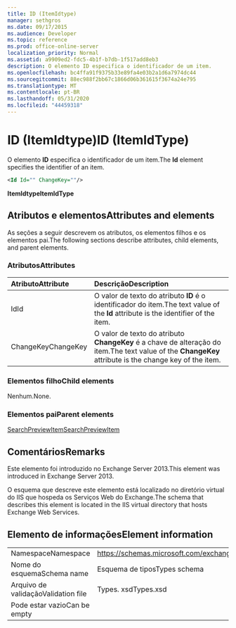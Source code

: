 ```yaml
---
title: ID (ItemIdtype)
manager: sethgros
ms.date: 09/17/2015
ms.audience: Developer
ms.topic: reference
ms.prod: office-online-server
localization_priority: Normal
ms.assetid: a9909ed2-fdc5-4b1f-b7db-1f517add8eb3
description: O elemento ID especifica o identificador de um item.
ms.openlocfilehash: bc4ffa91f9375b33e89fa4e03b2a1d6a7974dc44
ms.sourcegitcommit: 88ec988f2bb67c1866d06b361615f3674a24e795
ms.translationtype: MT
ms.contentlocale: pt-BR
ms.lasthandoff: 05/31/2020
ms.locfileid: "44459318"
---
```

# <a name="id-itemidtype"></a><span data-ttu-id="40cb8-103">ID (ItemIdtype)</span><span class="sxs-lookup"><span data-stu-id="40cb8-103">ID (ItemIdType)</span></span>

<span data-ttu-id="40cb8-104">O elemento **ID** especifica o identificador de um item.</span><span class="sxs-lookup"><span data-stu-id="40cb8-104">The **Id** element specifies the identifier of an item.</span></span> 
  
```XML
<Id Id="" ChangeKey=""/>
```

 <span data-ttu-id="40cb8-105">**ItemIdtype**</span><span class="sxs-lookup"><span data-stu-id="40cb8-105">**ItemIdType**</span></span>
## <a name="attributes-and-elements"></a><span data-ttu-id="40cb8-106">Atributos e elementos</span><span class="sxs-lookup"><span data-stu-id="40cb8-106">Attributes and elements</span></span>

<span data-ttu-id="40cb8-107">As seções a seguir descrevem os atributos, os elementos filhos e os elementos pai.</span><span class="sxs-lookup"><span data-stu-id="40cb8-107">The following sections describe attributes, child elements, and parent elements.</span></span>
  
### <a name="attributes"></a><span data-ttu-id="40cb8-108">Atributos</span><span class="sxs-lookup"><span data-stu-id="40cb8-108">Attributes</span></span>

|<span data-ttu-id="40cb8-109">**Atributo**</span><span class="sxs-lookup"><span data-stu-id="40cb8-109">**Attribute**</span></span>|<span data-ttu-id="40cb8-110">**Descrição**</span><span class="sxs-lookup"><span data-stu-id="40cb8-110">**Description**</span></span>|
|:-----|:-----|
|<span data-ttu-id="40cb8-111">Id</span><span class="sxs-lookup"><span data-stu-id="40cb8-111">Id</span></span>  <br/> |<span data-ttu-id="40cb8-112">O valor de texto do atributo **ID** é o identificador do item.</span><span class="sxs-lookup"><span data-stu-id="40cb8-112">The text value of the **Id** attribute is the identifier of the item.</span></span>  <br/> |
|<span data-ttu-id="40cb8-113">ChangeKey</span><span class="sxs-lookup"><span data-stu-id="40cb8-113">ChangeKey</span></span>  <br/> |<span data-ttu-id="40cb8-114">O valor de texto do atributo **ChangeKey** é a chave de alteração do item.</span><span class="sxs-lookup"><span data-stu-id="40cb8-114">The text value of the **ChangeKey** attribute is the change key of the item.</span></span>  <br/> |
   
### <a name="child-elements"></a><span data-ttu-id="40cb8-115">Elementos filho</span><span class="sxs-lookup"><span data-stu-id="40cb8-115">Child elements</span></span>

<span data-ttu-id="40cb8-116">Nenhum.</span><span class="sxs-lookup"><span data-stu-id="40cb8-116">None.</span></span>
  
### <a name="parent-elements"></a><span data-ttu-id="40cb8-117">Elementos pai</span><span class="sxs-lookup"><span data-stu-id="40cb8-117">Parent elements</span></span>

[<span data-ttu-id="40cb8-118">SearchPreviewItem</span><span class="sxs-lookup"><span data-stu-id="40cb8-118">SearchPreviewItem</span></span>](searchpreviewitem.md)
  
## <a name="remarks"></a><span data-ttu-id="40cb8-119">Comentários</span><span class="sxs-lookup"><span data-stu-id="40cb8-119">Remarks</span></span>

<span data-ttu-id="40cb8-120">Este elemento foi introduzido no Exchange Server 2013.</span><span class="sxs-lookup"><span data-stu-id="40cb8-120">This element was introduced in Exchange Server 2013.</span></span>
  
<span data-ttu-id="40cb8-121">O esquema que descreve este elemento está localizado no diretório virtual do IIS que hospeda os Serviços Web do Exchange.</span><span class="sxs-lookup"><span data-stu-id="40cb8-121">The schema that describes this element is located in the IIS virtual directory that hosts Exchange Web Services.</span></span>
  
## <a name="element-information"></a><span data-ttu-id="40cb8-122">Elemento de informações</span><span class="sxs-lookup"><span data-stu-id="40cb8-122">Element information</span></span>

|||
|:-----|:-----|
|<span data-ttu-id="40cb8-123">Namespace</span><span class="sxs-lookup"><span data-stu-id="40cb8-123">Namespace</span></span>  <br/> |https://schemas.microsoft.com/exchange/services/2006/types  <br/> |
|<span data-ttu-id="40cb8-124">Nome do esquema</span><span class="sxs-lookup"><span data-stu-id="40cb8-124">Schema name</span></span>  <br/> |<span data-ttu-id="40cb8-125">Esquema de tipos</span><span class="sxs-lookup"><span data-stu-id="40cb8-125">Types schema</span></span>  <br/> |
|<span data-ttu-id="40cb8-126">Arquivo de validação</span><span class="sxs-lookup"><span data-stu-id="40cb8-126">Validation file</span></span>  <br/> |<span data-ttu-id="40cb8-127">Types. xsd</span><span class="sxs-lookup"><span data-stu-id="40cb8-127">Types.xsd</span></span>  <br/> |
|<span data-ttu-id="40cb8-128">Pode estar vazio</span><span class="sxs-lookup"><span data-stu-id="40cb8-128">Can be empty</span></span>  <br/> ||
   

